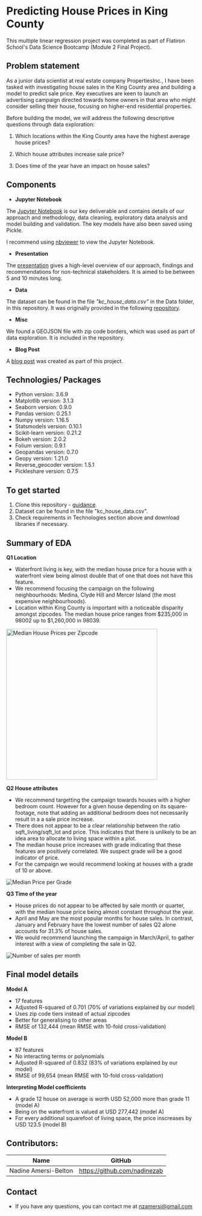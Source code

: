 # Predicting House Prices in King County

This multiple linear regression project was completed as part of Flatiron School's Data Science Bootcamp (Module 2 Final Project).

## Problem statement

As a junior data scientist at real estate company PropertiesInc., I have been tasked with investigating house sales in the King County area and building a model to predict sale price. Key executives are keen to launch an advertising campaign directed towards home owners in that area who might consider selling their house, focusing on higher-end residential properties.

Before building the model, we will address the following descriptive questions through data exploration:

1. Which locations within the King County area have the highest average house prices?

2. Which house attributes increase sale price?

3. Does time of the year have an impact on house sales?

## Components

* **Jupyter Notebook**

The [Jupyter Notebook](https://github.com/nadinezab/kc-house-prices-prediction/blob/master/kc-house-prices.ipynb) is our key deliverable and contains details of our approach and methodology, data cleaning, exploratory data analysis and model building and validation. The key models have also been saved using Pickle.

I recommend using [nbviewer](https://nbviewer.jupyter.org/) to view the Jupyter Notebook.

* **Presentation**

The [presentation](https://github.com/nadinezab/kc-house-prices-prediction/blob/master/Presentation.pdf) gives a high-level overview of our approach, findings and recommendations for non-technical stakeholders. It is aimed to be between 5 and 10 minutes long.

* **Data**

The dataset can be found in the file *"kc_house_data.csv"* in the Data folder, in this repository. It was originally provided in the following [repository](https://github.com/learn-co-students/dsc-mod-2-project-v2-1-onl01-dtsc-pt-012120). 

* **Misc**

We found a GEOJSON file with zip code borders, which was used as part of data exploration. It is included in the repository.

* **Blog Post**

A [blog post](https://towardsdatascience.com/creating-a-map-of-house-sales-42ba1f2c4e7e?source=friends_link&sk=39a274886a862dc1258f4d97f8392391) was created as part of this project.

## Technologies/ Packages

* Python version: 3.6.9
* Matplotlib version: 3.1.3
* Seaborn version: 0.9.0
* Pandas version: 0.25.1
* Numpy version: 1.16.5
* Statsmodels version: 0.10.1
* Scikit-learn version: 0.21.2  
* Bokeh version: 2.0.2 
* Folium version: 0.9.1 
* Geopandas version: 0.7.0
* Geopy version: 1.21.0 
* Reverse_geocoder version: 1.5.1
* Pickleshare version: 0.7.5 

## To get started

1. Clone this repository - [guidance](https://help.github.com/articles/cloning-a-repository/).
2. Dataset can be found in the file "kc_house_data.csv".
3. Check requirements in Technologies section above and download libraries if necessary.


## Summary of EDA

**Q1 Location**

* Waterfront living is key, with the median house price for a house with a waterfront view being almost double that of one that does not have this feature.
* We recommend focusing the campaign on the following neighbourhoods: Medina, Clyde Hill and Mercer Island (the most expensive neighbourhoods).
* Location within King County is important with a noticeable disparity amongst zipcodes. The median house price ranges from $235,000 in 98002 up to $1,260,000 in 98039.

<img src="/Images/q1map.png" alt="Median House Prices per Zipcode" width = "400">

**Q2 House attributes**

* We recommend targetting the campaign towards houses with a higher bedroom count. However for a given house depending on its square-footage, note that adding an additional bedroom does not necessarily result in a a sale price increase.
* There does not appear to be a clear relationship between the ratio sqft_living/sqft_lot and price. This indicates that there is unlikely to be an idea area to allocate to living space within a plot.
* The median house price increases with grade indicating that these features are positively correlated. We suspect grade will be a good indicator of price.
* For the campaign we would recommend looking at houses with a grade of 10 or above.

![Median Price per Grade](/Images/q2grade.png)

**Q3 Time of the year**

* House prices do not appear to be affected by sale month or quarter, with the median house price being almost constant throughout the year.
* April and May are the most popular months for house sales. In contrast, January and February have the lowest number of sales Q2 alone accounts for 31.3% of house sales.
* We would recommend launching the campaign in March/April, to gather interest with a view of completing the sale in Q2.

![Number of sales per month](/Images/q3salemonth.png)

## Final model details

**Model A**

* 17 features
* Adjusted  R-squared  of 0.701 (70% of variations explained by our model)
* Uses zip code tiers instead of actual zipcodes
* Better for generalising to other areas
* RMSE of 132,444 (mean RMSE with 10-fold cross-validation)

**Model B**

* 87 features
* No interacting terms or polynomials
* Adjusted R-squared  of 0.832 (83% of variations explained by our model)
* RMSE of 99,654 (mean RMSE with 10-fold cross-validation)

**Interpreting Model coefficients**
- A grade 12 house on average is worth USD 52,000 more than grade 11 (model A)
- Being on the waterfront is valued at USD 277,442 (model A)
- For every additional squarefoot of living space, the price inscreases by USD 123.5 (model B)

## Contributors:

|Name     |  GitHub   |
|---------|-----------------|
|Nadine Amersi-Belton |https://github.com/nadinezab|

## Contact

* If you have any questions, you can contact me at nzamersi@gmail.com
